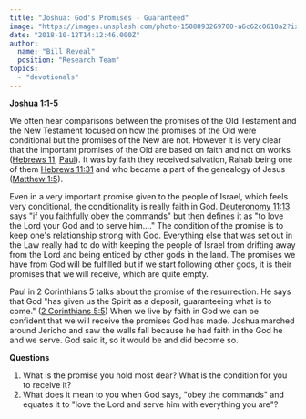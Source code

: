 ```yaml
---
title: "Joshua: God's Promises - Guaranteed"
image: "https://images.unsplash.com/photo-1508893269700-a6c62c0610a2?ixlib=rb-0.3.5&q=85&fm=jpg&crop=entropy&cs=srgb&ixid=eyJhcHBfaWQiOjk2NjF9&s=2ddbdcc7761d57febc27252ed8631b94"
date: "2018-10-12T14:12:46.000Z"
author:
  name: "Bill Reveal"
  position: "Research Team"
topics:
  - "devotionals"
---
```

**[Joshua 1:1-5](https://www.biblegateway.com/passage/?search=Joshua1:1-5)**

We often hear comparisons between the promises of the Old Testament and the New Testament focused on how the promises of the Old were conditional but the promises of the New are not. However it is very clear that the important promises of the Old are based on faith and not on works ([Hebrews 11](https://www.biblegateway.com/passage/?search=Hebrews11), [Paul](https://www.biblegateway.com/passage/?search=Romans3:21-31)). It was by faith they received salvation, Rahab being one of them [Hebrews 11:31](https://www.biblegateway.com/passage/?search=Hebrews11:31) and who became a part of the genealogy of Jesus ([Matthew 1:5](https://www.biblegateway.com/passage/?search=Matthew1:5)).

Even in a very important promise given to the people of Israel, which feels very conditional, the conditionality is really faith in God. [Deuteronomy 11:13](https://www.biblegateway.com/passage/?search=Deuteronomy11:13) says "if you faithfully obey the commands" but then defines it as "to love the Lord your God and to serve him...." The condition of the promise is to keep one's relationship strong with God. Everything else that was set out in the Law really had to do with keeping the people of Israel from drifting away from the Lord and being enticed by other gods in the land. The promises we have from God will be fulfilled but if we start following other gods, it is their promises that we will receive, which are quite empty.

Paul in 2 Corinthians 5 talks about the promise of the resurrection. He says that God "has given us the Spirit as a deposit, guaranteeing what is to come." ([2 Corinthians 5:5](https://www.biblegateway.com/passage/?search=2Corinthians5:5)) When we live by faith in God we can be confident that we will receive the promises God has made. Joshua marched around Jericho and saw the walls fall because he had faith in the God he and we serve. God said it, so it would be and did become so.

**Questions**
1. What is the promise you hold most dear? What is the condition for you to receive it?
2. What does it mean to you when God says, "obey the commands" and equates it to "love the Lord and serve him with everything you are"?
